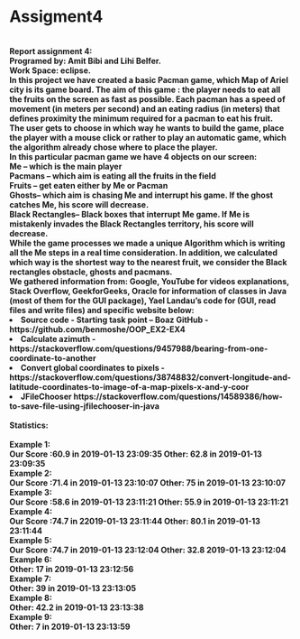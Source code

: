 # Assigment4
<br>
<b> Report assignment 4:<b>
<br>
Programed by: Amit Bibi and Lihi Belfer.
<br>
Work Space: eclipse. 
<br>
In this project we have created a basic Pacman game, which Map of Ariel city is its game board.
The aim of this game : the player needs to eat all the fruits on the screen as fast as possible.
Each pacman has a speed of movement (in meters per second) and an eating radius (in meters) that defines proximity the minimum required for a pacman to eat his fruit.

<br>
The user gets to choose in which way he wants to build the game, place the player with a mouse click or rather to play an automatic game, which the algorithm already chose where to place the player. 
<br>
In this particular pacman game we have 4 objects on our screen:
<br>
Me – which is the main player
<br>
Pacmans – which aim is eating all the fruits in the field
<br>
Fruits – get eaten either by Me or Pacman
<br>
Ghosts– which aim is chasing Me and interrupt his game. If the ghost catches Me, his score will decrease. 
<br>
Black Rectangles– Black boxes that interrupt Me game. If Me is mistakenly invades the Black Rectangles territory, his score will decrease. 
<br>
While the game processes we made a unique Algorithm which is writing all the Me steps in a real time consideration. In addition, we calculated which way is the shortest way to the nearest fruit, we consider the Black rectangles obstacle, ghosts and pacmans.
<br>
We gathered information from: Google, YouTube for videos explanations, Stack Overflow, GeekforGeeks, Oracle for information of classes in Java (most of them for the GUI package), Yael Landau’s code for (GUI, read files and write files) and specific website below:
<br> <list>
<li> Source code - Starting task point – Boaz GitHub -https://github.com/benmoshe/OOP_EX2-EX4 
<li> Calculate azimuth - https://stackoverflow.com/questions/9457988/bearing-from-one-coordinate-to-another
<li> Convert global coordinates to pixels - https://stackoverflow.com/questions/38748832/convert-longitude-and-latitude-coordinates-to-image-of-a-map-pixels-x-and-y-coor
<li> JFileChooser  https://stackoverflow.com/questions/14589386/how-to-save-file-using-jfilechooser-in-java 
  <br> <br>
Statistics:<br><br>
Example 1:<br>
Our Score :60.9	in 2019-01-13 23:09:35 Other: 62.8 in	2019-01-13 23:09:35
<br>	
Example 2:<br>
Our Score :71.4 in 2019-01-13 23:10:07 Other: 75 in 2019-01-13 23:10:07
<br>
Example 3:<br>
Our Score :58.6 in	2019-01-13 23:11:21 Other: 55.9 in	2019-01-13 23:11:21
<br>
Example 4:<br>
Our Score :74.7 in	22019-01-13 23:11:44 Other: 80.1	in 2019-01-13 23:11:44
<br>
Example 5:<br>
Our Score :74.7 in 2019-01-13 23:12:04 Other: 32.8 2019-01-13 23:12:04
<br>
Example 6:<br>
Other: 17 in	2019-01-13 23:12:56
<br>
Example 7:<br>
Other: 39 in	2019-01-13 23:13:05
<br>
Example 8:<br>
Other: 42.2 in	2019-01-13 23:13:38
<br>
Example 9:<br>
Other: 7 in 2019-01-13 23:13:59
